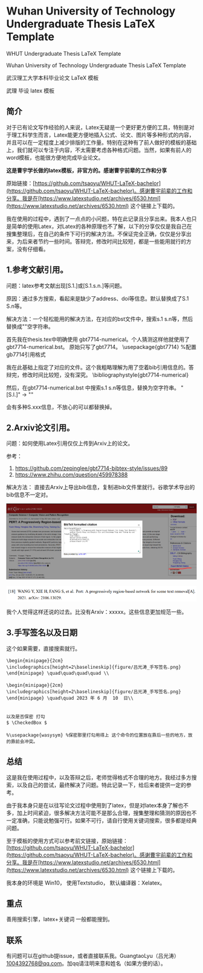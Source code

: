 # Wuhan University of Technology Undergraduate Thesis LaTeX Template 

WHUT Undergraduate Thesis LaTeX Template 

Wuhan University of Technology Undergraduate Thesis LaTeX Template  

武汉理工大学本科毕业论文 LaTeX 模板

武理 毕设 latex 模板

## 简介

对于已有论文写作经验的人来说，Latex无疑是一个更好更方便的工具，特别是对于理工科学生而言，Latex能更方便地插入公式、论文、图片等多种形式的内容，并且可以在一定程度上减少排版的工作量。特别在这种有了前人做好的模板的基础上，我们就可以专注于内容，不太需要考虑各种格式问题。当然，如果有前人的word模板，也能很方便地完成毕业论文。

**这是曹宇学长做的latex模板，非官方的。感谢曹宇前辈的工作和分享** 

原始链接：[https://github.com/tsaoyu/WHUT-LaTeX-bachelor](https://github.com/tsaoyu/WHUT-LaTeX-bachelor)。感谢曹宇前辈的工作和分享。我是在[https://www.latexstudio.net/archives/6530.html](https://www.latexstudio.net/archives/6530.html)  这个链接上下载的。

我在使用的过程中，遇到了一点点的小问题，特在此记录且分享出来。我本人也只是简单的使用Latex，对Latex的各种原理也不了解，以下的分享仅仅是我自己在搜集整理后，在自己的条件下可行的解决方法。不保证完全正确，仅仅是分享出来，为后来者节约一些时间。答辩完，修改时间比较短，都是一些能用就行的方案，没有仔细看。

## 1.参考文献引用。
问题：latex参考文献出现[S.1.]或[S.1.s.n.]等问题。 

原因：通过多方搜索，看起来是缺少了address、doi等信息。默认替换成了S.1 S.n等。

解决方法：一个轻松能用的解决方法，在对应的bst文件中，搜索s.1 s.n等，然后替换成""空字符串。

首先我在thesis.tex中明确使用 gbt7714-numerical。个人猜测这样他就使用了gbt7714-numerical.bst。 
原始只写了gbt7714。
\usepackage{gbt7714}                 %配置gb7714引用格式

我在此基础上指定了对应的文件。这个我粗略理解为用了空着bib引用信息的。答辩完，修改时间比较短，没有深究。
\bibliographystyle{gbt7714-numerical}

然后，在gbt7714-numerical.bst 中搜索s.1 s.n等信息，替换为空字符串。
"[S.l.]" -> ""

会有多种S.xxx信息，不放心的可以都替换掉。

## 2.Arxiv论文引用。 
问题：如何使用Latex引用仅仅上传到Arxiv上的论文。  

参考：
1. https://github.com/zepinglee/gbt7714-bibtex-style/issues/89 
2. https://www.zhihu.com/question/459978388

解决方法： 直接去Arxiv上导出bib信息，复制进bib文件里就行。谷歌学术导出的bib信息不一定对。

![arxiv样例](arxiv-bib-latex-样例.png) 

![arxiv举例结果](arxiv-bib-latex-样例-结果.png) 

我个人觉得这样还说的过去。比没有Arxiv：xxxxx。这些信息更加规范一些。


## 3.手写签名以及日期
这个如果需要，直接搜索就行。

```
\begin{minipage}{2cm}
\includegraphics[height=2\baselineskip]{figure/吕光涛_手写签名.png}
\end{minipage} \quad\quad\quad\quad \\
 
\begin{minipage}{2cm}
\includegraphics[height=2\baselineskip]{figure/吕光涛_手写签名.png} 
\end{minipage} \quad\quad 2023 年 6 月  10  日\\

     
以及是否保密 打勾
$ \CheckedBox $ 

%\usepackage{wasysym} %保密那里打勾用得上 这个命令的位置放在靠后一些的地方，放的靠前会冲突。

```


## 总结
这是我在使用过程中，以及答辩之后，老师觉得格式不合理的地方。我经过多方搜索，以及自己的尝试，最终解决了问题。特此记录一下，给后来者提供一定的参考。

由于我本身只是在以往写论文过程中使用到了latex，但是对latex本身了解也不多，加上时间紧迫，很多解决方法可能不是那么合理，搜集整理和猜测的原因也不一定准确，只能说勉强可行。如果不可行，请自行使用关键词搜索，很多都是经典问题。

至于模板的使用方式可以参考前文链接，原始链接：[https://github.com/tsaoyu/WHUT-LaTeX-bachelor](https://github.com/tsaoyu/WHUT-LaTeX-bachelor)。感谢曹宇前辈的工作和分享。我是在[https://www.latexstudio.net/archives/6530.html](https://www.latexstudio.net/archives/6530.html)  这个链接上下载的。

我本身的环境是 Win10， 使用Textstudio， 默认编译器：Xelatex。

## 重点
善用搜索引擎，latex+关键词 一般都能搜到。

## 联系

有问题可以在github提issue，或者直接联系我。GuangtaoLyu（吕光涛） 1004392768@qq.com。加qq请注明来意和姓名（如果方便的话）。


